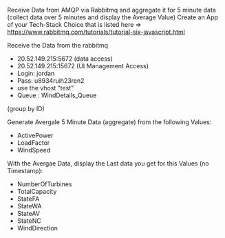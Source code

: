 Receive Data from AMQP via Rabbitmq and aggregate it for 5 minute data (collect data over 5 minutes and display the Average Value)
Create an App of your Tech-Stack Choice that is listed here => https://www.rabbitmq.com/tutorials/tutorial-six-javascript.html

 

Receive the Data from the rabbitmq
- 20.52.149.215:5672 (data access)
- 20.52.149.215:15672 (UI Management Access)
- Login: jordan
- Pass: u8934ruih23ren2
- use the vhost "test"
- Queue : WindDetails_Queue

 

(group by ID)

 

Generate Avergale 5 Minute Data (aggregate) from the following Values:
- ActivePower
- LoadFactor
- WindSpeed

 


With the Avergae Data, display the Last data you get for this Values (no Timestamp):
- NumberOfTurbines
- TotalCapacity
- StateFA
- StateWA
- StateAV
- StateNC
- WindDirection
